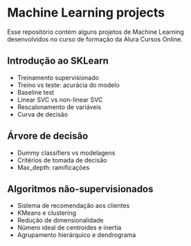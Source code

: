 # Machine Learning projects

Esse repositório contém alguns projetos de Machine Learning desenvolvidos no curso de formação da Alura Cursos Online.

## Introdução ao SKLearn
* Treinamento supervisionado
* Treino vs teste: acurácia do modelo
* Baseline test
* Linear SVC vs non-linear SVC
* Rescalonamento de variáveis
* Curva de decisão

## Árvore de decisão
* Dummy classifiers vs modelagens
* Critérios de tomada de decisão
* Max_depth: ramificações

## Algoritmos não-supervisionados
* Sistema de recomendação aos clientes
* KMeans e clustering
* Redução de dimensionalidade
* Número ideal de centroides e inertia
* Agrupamento hierárquico e dendrograma
